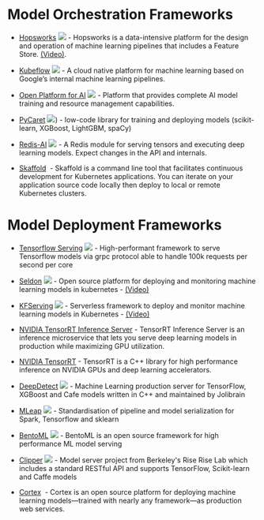 # Model Orchestration Frameworks

* [Hopsworks](https://github.com/logicalclocks/hopsworks) ![](https://img.shields.io/github/stars/logicalclocks/hopsworks.svg?style=social) - Hopsworks is a data-intensive platform for the design and operation of machine learning pipelines that includes a Feature Store. [(Video)](https://www.youtube.com/watch?v=v1DrnY8caVU).

* [Kubeflow](https://github.com/kubeflow/kubeflow) ![](https://img.shields.io/github/stars/kubeflow/kubeflow.svg?style=social) - A cloud native platform for machine learning based on Google’s internal machine learning pipelines.

* [Open Platform for AI](https://github.com/Microsoft/pai) ![](https://img.shields.io/github/stars/Microsoft/pai.svg?style=social) - Platform that provides complete AI model training and resource management capabilities.

* [PyCaret](https://pycaret.org/) ![](https://img.shields.io/github/stars/pycaret/pycaret.svg?style=social)) - low-code library for training and deploying models (scikit-learn, XGBoost, LightGBM, spaCy)

* [Redis-AI](https://github.com/RedisAI/RedisAI) ![](https://img.shields.io/github/stars/RedisAI/RedisAI.svg?style=social) - A Redis module for serving tensors and executing deep learning models. Expect changes in the API and internals.


* [Skaffold](https://github.com/GoogleContainerTools/skaffold) ![]() - Skaffold is a command line tool that facilitates continuous development for Kubernetes applications. You can iterate on your application source code locally then deploy to local or remote Kubernetes clusters.


# Model Deployment Frameworks

 - [Tensorflow Serving](httpswww.tensorflow.orgserving) ![](httpsimg.shields.iogithubstarstensorflowserving.svgstyle=social) - High-performant framework to serve Tensorflow models via grpc protocol able to handle 100k requests per second per core

 - [Seldon](httpsgithub.comSeldonIOseldon-core) ![](httpsimg.shields.iogithubstarsSeldonIOseldon-core.svgstyle=social) - Open source platform for deploying and monitoring machine learning models in kubernetes - [(Video)](httpswww.youtube.comwatchv=pDlapGtecbY)


 - [KFServing](httpsgithub.comkubeflowkfserving) ![](httpsimg.shields.iogithubstarskubeflowkfserving.svgstyle=social) - Serverless framework to deploy and monitor machine learning models in Kubernetes - [(Video)](httpswww.youtube.comwatchv=hGIvlFADMhU)

 - [NVIDIA TensorRT Inference Server](httpsgithub.comNVIDIAtensorrt-inference-server) - TensorRT Inference Server is an inference microservice that lets you serve deep learning models in production while maximizing GPU utilization.
 - [NVIDIA TensorRT](httpsgithub.comNVIDIATensorRT) - TensorRT is a C++ library for high performance inference on NVIDIA GPUs and deep learning accelerators.


 - [DeepDetect](httpsgithub.combenizdeepdetect) ![](httpsimg.shields.iogithubstarsbenizdeepdetect.svgstyle=social) - Machine Learning production server for TensorFlow, XGBoost and Cafe models written in C++ and maintained by Jolibrain

 - [MLeap](httpsgithub.comcombustmleap) ![](httpsimg.shields.iogithubstarscombustmleap.svgstyle=social) - Standardisation of pipeline and model serialization for Spark, Tensorflow and sklearn




 - [BentoML](httpsgithub.combentomlBentoML) ![](httpsimg.shields.iogithubstarsbentomlbentoml.svgstyle=social) - BentoML is an open source framework for high performance ML model serving
 - [Clipper](httpsgithub.comucbriseclipper) ![](httpsimg.shields.iogithubstarsucbriseclipper.svgstyle=social) - Model server project from Berkeley's Rise Rise Lab which includes a standard RESTful API and supports TensorFlow, Scikit-learn and Caffe models

 - [Cortex](httpsgithub.comcortexlabscortex) ![]() - Cortex is an open source platform for deploying machine learning models—trained with nearly any framework—as production web services.

